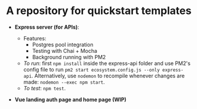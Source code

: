# A repository for quickstart templates
* **Express server (for APIs)**:
  * Features:
    * Postgres pool integration
    * Testing with Chai + Mocha
    * Background running with PM2
  * _To run_: first `npm install` inside the express-api folder and use PM2's config file to run `pm2 start ecosystem.config.js --only express-api`. Alternatively, use `nodemon` to recompile whenever changes are made: `nodemon --exec npm start`.
  * _To test_: `npm test`.

* **Vue landing auth page and home page (WIP)**
